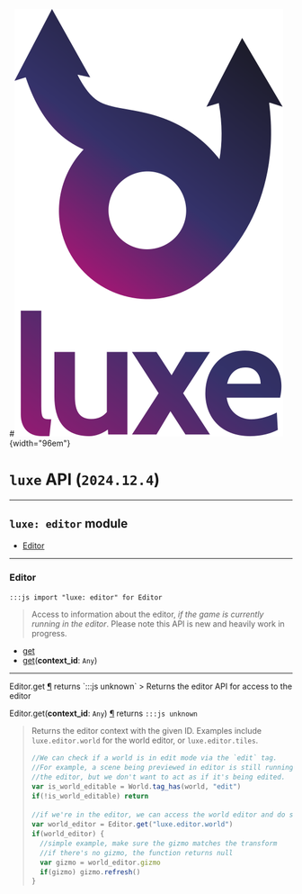 #![](../../../images/luxe-dark.svg){width="96em"}

# `luxe` API (`2024.12.4`)  


---

## `luxe: editor` module

- [Editor](#editor)   

---

### Editor
`:::js import "luxe: editor" for Editor`
> Access to information about the editor, _if the game is currently running in the editor_.
> Please note this API is new and heavily work in progress.

- [get](#Editor.get)
- [get](#Editor.get)(**context_id**: `Any`)

<hr/>
<endpoint module="luxe: editor" class="Editor" signature="get"></endpoint>
<signature id="Editor.get">Editor.get
<a class="headerlink" href="#Editor.get" title="Permanent link">¶</a></signature>
<span class='api_ret'>returns</span> `:::js unknown`
> Returns the editor API for access to the editor   

<endpoint module="luxe: editor" class="Editor" signature="get(context_id : Any)"></endpoint>
<signature id="Editor.get">Editor.get(**context_id**: `Any`)
<a class="headerlink" href="#Editor.get" title="Permanent link">¶</a></signature>
<span class='api_ret'>returns</span> `:::js unknown`
> Returns the editor context with the given ID.
> Examples include `luxe.editor.world` for the world editor, or `luxe.editor.tiles`.
> 
>   ```js
>   //We can check if a world is in edit mode via the `edit` tag.
>   //For example, a scene being previewed in editor is still running in 
>   //the editor, but we don't want to act as if it's being edited.
>   var is_world_editable = World.tag_has(world, "edit")
>   if(!is_world_editable) return
> 
>   //if we're in the editor, we can access the world editor and do some things
>   var world_editor = Editor.get("luxe.editor.world")
>   if(world_editor) {
>     //simple example, make sure the gizmo matches the transform
>     //if there's no gizmo, the function returns null
>     var gizmo = world_editor.gizmo
>     if(gizmo) gizmo.refresh()
>   }
>   ```   

